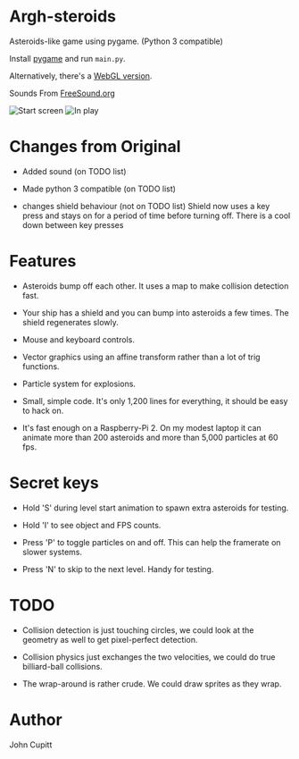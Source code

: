 # Argh-steroids

Asteroids-like game using pygame. 
(Python 3 compatible)

Install [pygame](http://pygame.org) and run `main.py`.

Alternatively, there's a [WebGL 
version](http://jcupitt.github.io/argh-steroids-webgl).

Sounds From [FreeSound.org](https://www.freesound.org/)

![Start screen](/screenshots/start_screen.png)
![In play](/screenshots/play.png)


# Changes from Original

* Added sound (on TODO list)

* Made python 3 compatible (on TODO list)

* changes shield behaviour (not on TODO list)
Shield now uses a key press and stays on for a period of time before turning off. There is a cool down between key presses

# Features

* Asteroids bump off each other. It uses a map to make collision detection
  fast.

* Your ship has a shield and you can bump into asteroids a few times. The
  shield regenerates slowly.

* Mouse and keyboard controls.

* Vector graphics using an affine transform rather than a lot of trig
  functions. 

* Particle system for explosions.

* Small, simple code. It's only 1,200 lines for everything, it should be easy 
  to hack on.

* It's fast enough on a Raspberry-Pi 2. On my modest laptop it can animate 
  more than 200 asteroids and more than 5,000 particles at 60 fps.

# Secret keys

* Hold 'S' during level start animation to spawn extra asteroids for testing.

* Hold 'I' to see object and FPS counts.

* Press 'P' to toggle particles on and off. This can help the framerate
  on slower systems.

* Press 'N' to skip to the next level. Handy for testing. 

# TODO
* Collision detection is just touching circles, we could look at the geometry
  as well to get pixel-perfect detection.

* Collision physics just exchanges the two velocities, we could do true
  billiard-ball collisions.

* The wrap-around is rather crude. We could draw sprites as they wrap.
 
# Author

John Cupitt

